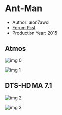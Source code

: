 # Ant-Man

* Author: aron7awol
* [Forum Post](https://www.avsforum.com/threads/bass-eq-for-filtered-movies.2995212/post-56759266)
* Production Year: 2015

## Atmos

![img 0](https://i.imgur.com/ubnxegz.jpg)

![img 1](https://i.imgur.com/kJOycKB.png)

## DTS-HD MA 7.1

![img 2](https://i.imgur.com/ECCenQE.jpg)

![img 3](https://i.imgur.com/17Cl8lh.jpg)

